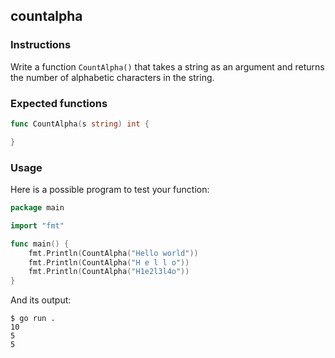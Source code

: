 ## countalpha

### Instructions

Write a function `CountAlpha()` that takes a string as an argument and returns the number of alphabetic characters in the string.

### Expected functions

```go
func CountAlpha(s string) int {

}
```

### Usage

Here is a possible program to test your function:

```go
package main

import "fmt"

func main() {
	fmt.Println(CountAlpha("Hello world"))
	fmt.Println(CountAlpha("H e l l o"))
	fmt.Println(CountAlpha("H1e2l3l4o"))
}
```

And its output:

```console
$ go run .
10
5
5
```